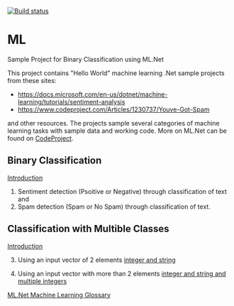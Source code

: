 [![Build status](https://ci.appveyor.com/api/projects/status/ip5lrx0h3yicmbq7?svg=true)](https://ci.appveyor.com/project/Dirkster99/ml)
# ML
Sample Project for Binary Classification using ML.Net

This project contains "Hello World" machine learning .Net sample projects from these sites:
- https://docs.microsoft.com/en-us/dotnet/machine-learning/tutorials/sentiment-analysis
- https://www.codeproject.com/Articles/1230737/Youve-Got-Spam

and other resources. The projects sample several categories of machine learning tasks with sample
data and working code. More on ML.Net can be found on [CodeProject](https://www.codeproject.com/Articles/1249611/Machine-Learning-with-ML-Net-and-Csharp-VB-Net).

## Binary Classification
[Introduction](https://docs.microsoft.com/en-us/dotnet/machine-learning/resources/tasks#binary-classification)

1) Sentiment detection (Psoitive or Negative) through classification of text and
2) Spam detection (Spam or No Spam) through classification of text.

## Classification with Multible Classes
[Introduction](https://docs.microsoft.com/en-us/dotnet/machine-learning/resources/tasks#multiclass-classification)

3) Using an input vector of 2 elements [integer and string](https://github.com/Dirkster99/ML/blob/master/source/MultibleClasses/Program.cs)

4) Using an input vector with more than 2 elements [integer and string and multiple integers](https://github.com/Dirkster99/ML/blob/master/source/IrisDataset/Program.cs)

<a href="https://docs.microsoft.com/en-us/dotnet/machine-learning/resources/glossary">ML.Net Machine Learning Glossary</a>
